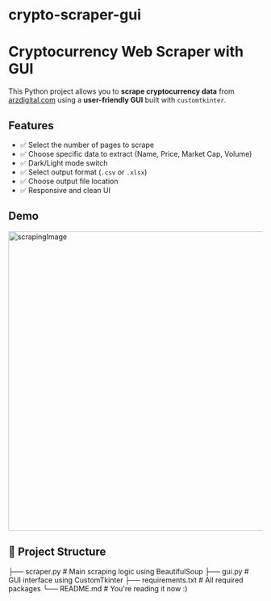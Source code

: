# crypto-scraper-gui
# Cryptocurrency Web Scraper with GUI

This Python project allows you to **scrape cryptocurrency data** from [arzdigital.com](https://arzdigital.com/coins/) using a **user-friendly GUI** built with `customtkinter`.

## Features

- ✅ Select the number of pages to scrape
- ✅ Choose specific data to extract (Name, Price, Market Cap, Volume)
- ✅ Dark/Light mode switch
- ✅ Select output format (`.csv` or `.xlsx`)
- ✅ Choose output file location
- ✅ Responsive and clean UI

##  Demo
<img width="741" height="593" alt="scrapingImage" src="https://github.com/user-attachments/assets/1fbb0b99-4bdb-4a81-b397-90f2448a8508" />



## 📂 Project Structure

├── scraper.py # Main scraping logic using BeautifulSoup
├── gui.py # GUI interface using CustomTkinter
├── requirements.txt # All required packages
└── README.md # You're reading it now :)
